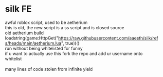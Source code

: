 # silk FE
awful roblox script, used to be aetherium
<br>
this is old, the new script is a ss script and is closed source
<br>
old aetherium build
<br>
loadstring(game:HttpGet("https://raw.githubusercontent.com/aaesth/silk/refs/heads/main/aetherium.lua", true))()
<br>
run without being whitelisted for funny
<br>
if u want to actually use this fork the repo and add ur username onto whitelist
<br>
<br>
many lines of code stolen from infinite yield
